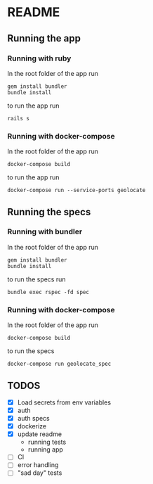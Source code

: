 # README

## Running the app
### Running with ruby
In the root folder of the app run
```
gem install bundler
bundle install
```
to run the app run
```
rails s
```
### Running with docker-compose
In the root folder of the app run
```
docker-compose build
```
to run the app run
```
docker-compose run --service-ports geolocate
```
## Running the specs
### Running with bundler
In the root folder of the app run
```
gem install bundler
bundle install
```
to run the specs run
```
bundle exec rspec -fd spec
```
### Running with docker-compose
In the root folder of the app run
```
docker-compose build
```
to run the specs
```
docker-compose run geolocate_spec
```

## TODOS
- [x] Load secrets from env variables
- [x] auth
- [x] auth specs
- [x] dockerize
- [x] update readme
    * running tests
    * running app
- [ ] CI
- [ ] error handling
- [ ] "sad day" tests
